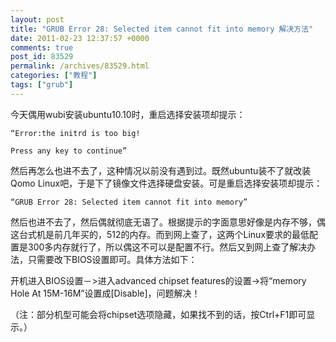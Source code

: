 ```yaml
---
layout: post
title: "GRUB Error 28: Selected item cannot fit into memory 解决方法"
date: 2011-02-23 12:37:57 +0000
comments: true
post_id: 83529
permalink: /archives/83529.html
categories: ["教程"]
tags: ["grub"]
---
```


今天偶用wubi安装ubuntu10.10时，重启选择安装项却提示：

    “Error:the initrd is too big!
    
    Press any key to continue”

然后再怎么也进不去了，这种情况以前没有遇到过。既然ubuntu装不了就改装Qomo Linux吧，于是下了镜像文件选择硬盘安装。可是重启选择安装项却提示：

    “GRUB Error 28: Selected item cannot fit into memory”

然后也进不去了，然后偶就彻底无语了。根据提示的字面意思好像是内存不够，偶这台式机是前几年买的，512的内存。而到网上查了，这两个Linux要求的最低配置是300多内存就行了，所以偶这不可以是配置不行。然后又到网上查了解决办法，只需要改下BIOS设置即可。具体方法如下：

开机进入BIOS设置－&gt;进入advanced chipset features的设置-&gt;将“memory Hole At 15M-16M”设置成[Disable]，问题解决！

（注：部分机型可能会将chipset选项隐藏，如果找不到的话，按Ctrl+F1即可显示。）

